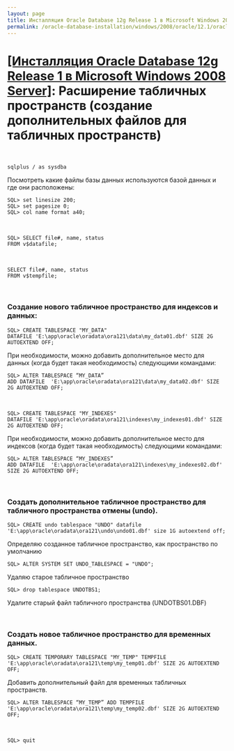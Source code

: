 ```yaml
---
layout: page
title: Инсталляция Oracle Database 12g Release 1 в Microsoft Windows 2008 Server
permalink: /oracle-database-installation/windows/2008/oracle/12.1/oracle-additionals-datafiles/
---
```


# <a href="/oracle-database-installation/windows/2008/oracle/12.1/">[Инсталляция Oracle Database 12g Release 1 в Microsoft Windows 2008 Server]</a>: Расширение табличных пространств (создание дополнительных файлов для табличных пространств)

<br/>

	sqlplus / as sysdba


Посмотреть какие файлы базы данных используются базой данных и где они расположены:

	SQL> set linesize 200;
	SQL> set pagesize 0;
	SQL> col name format a40;


<br/>

	SQL> SELECT file#, name, status
	FROM v$datafile;

<br/>

	SELECT file#, name, status
	FROM v$tempfile;

<br/>

### Создание нового табличное пространство для индексов и данных:

	SQL> CREATE TABLESPACE "MY_DATA"
	DATAFILE 'E:\app\oracle\oradata\ora121\data\my_data01.dbf' SIZE 2G AUTOEXTEND OFF;


При необходимости, можно добавить дополнительное место для данных (когда будет такая необходимость) следующими командами:

	SQL> ALTER TABLESPACE “MY_DATA”
	ADD DATAFILE  'E:\app\oracle\oradata\ora121\data\my_data02.dbf' SIZE 2G AUTOEXTEND OFF;


<br/>

	SQL> CREATE TABLESPACE "MY_INDEXES"
	DATAFILE 'E:\app\oracle\oradata\ora121\indexes\my_indexes01.dbf' SIZE 2G AUTOEXTEND OFF;

При необходимости, можно добавить дополнительное место для индексов (когда будет такая необходимость) следующими командами:

	SQL> ALTER TABLESPACE “MY_INDEXES”
	ADD DATAFILE  'E:\app\oracle\oradata\ora121\indexes\my_indexes02.dbf' SIZE 2G AUTOEXTEND OFF;

<br/>

### Создать дополнительное табличное пространство для табличного пространства отмены (undo).


	SQL> CREATE undo tablespace "UNDO" datafile 'E:\app\oracle\oradata\ora121\undo\undo01.dbf' size 1G autoextend off;


Определяю созданное табличное пространство, как пространство по умолчанию

	SQL> ALTER SYSTEM SET UNDO_TABLESPACE = "UNDO";


Удаляю старое табличное пространство

	SQL> drop tablespace UNDOTBS1;


Удалите старый файл табличного пространства (UNDOTBS01.DBF)

<br/>

### Создать новое табличное пространство для временных данных.


	SQL> CREATE TEMPORARY TABLESPACE "MY_TEMP" TEMPFILE 'E:\app\oracle\oradata\ora121\temp\my_temp01.dbf' SIZE 2G AUTOEXTEND OFF;


Добавить дополнительный файл для временных табличных пространств.


	SQL> ALTER TABLESPACE “MY_TEMP” ADD TEMPFILE 'E:\app\oracle\oradata\ora121\temp\my_temp02.dbf' SIZE 2G AUTOEXTEND OFF;

<br/>

	SQL> quit
